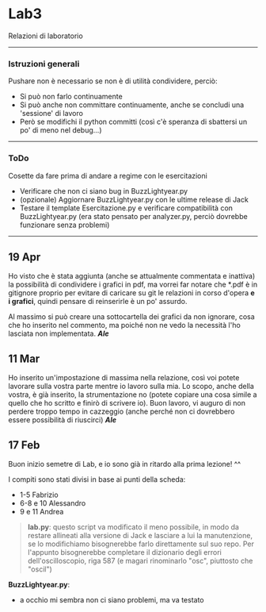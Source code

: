 # Lab3
Relazioni di laboratorio

---

### Istruzioni generali
Pushare non è necessario se non è di utilità condividere, perciò:

* Si può non farlo continuamente
* Si può anche non committare continuamente, anche se concludi una 'sessione' di lavoro
* Però se modifichi il python committi (così c'è speranza di sbattersi un po' di meno nel debug...)

---

### ToDo
Cosette da fare prima di andare a regime con le esercitazioni

* Verificare che non ci siano bug in BuzzLightyear.py
* (opzionale) Aggiornare BuzzLightyear.py con le ultime release di Jack
* Testare il template Esercitazione.py e verificare compatibilità con BuzzLightyear.py (era stato pensato per analyzer.py, perciò dovrebbe funzionare senza problemi)

---

## 19 Apr
Ho visto che è stata aggiunta (anche se attualmente commentata e inattiva) la possibilità di condividere i grafici in pdf, ma vorrei far notare che \*.pdf è in gitignore proprio per evitare di caricare su git le relazioni in corso d'opera __e i grafici__, quindi pensare di reinserirle è un po' assurdo.

Al massimo si può creare una sottocartella dei grafici da non ignorare, cosa che ho inserito nel commento, ma poiché non ne vedo la necessità l'ho lasciata non implementata. ___Ale___

## 11 Mar
Ho inserito un'impostazione di massima nella relazione, così voi potete lavorare sulla vostra parte mentre io lavoro sulla mia. Lo scopo, anche della vostra, è già inserito, la strumentazione no (potete copiare una cosa simile a quello che ho scritto e finirò di scrivere io). Buon lavoro, vi auguro di non perdere troppo tempo in cazzeggio (anche perché non ci dovrebbero essere possibilità di riuscirci) ___Ale___

## 17 Feb

Buon inizio semetre di Lab, e io sono già in ritardo alla prima lezione! ^^

I compiti sono stati divisi in base ai punti della scheda:

- 1-5 Fabrizio
- 6-8 e 10 Alessandro
- 9 e 11 Andrea

> __lab.py__: questo script va modificato il meno possibile, in modo da restare allineati alla versione di Jack e lasciare a lui la manutenzione, se lo modifichiamo bisognerebbe farlo direttamente sul suo repo.
> Per l'appunto bisognerebbe completare il dizionario degli errori dell'oscilloscopio, riga 587 (e magari rinominarlo "osc", piuttosto che "oscil")

__BuzzLightyear.py__:

- a occhio mi sembra non ci siano problemi, ma va testato
